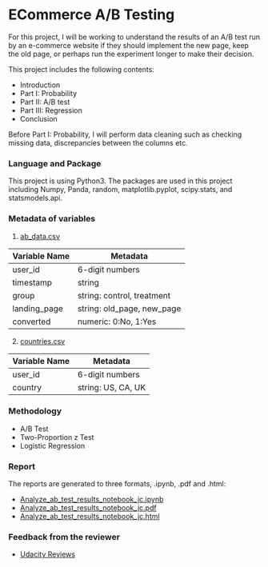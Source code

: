 # ECommerce A/B Testing
For this project, I will be working to understand the results of an A/B test run by an e-commerce website if they should implement the new page, keep the old page, or perhaps run the experiment longer to make their decision.   

This project includes the following contents:
* Introduction
* Part I: Probability
* Part II: A/B test
* Part III: Regression
* Conclusion

Before Part I: Probability, I will perform data cleaning such as checking missing data, discrepancies between the columns etc.

### Language and Package
This project is using Python3. The packages are used in this project including Numpy, Panda, random, matplotlib.pyplot, scipy.stats, and  statsmodels.api.

### Metadata of variables
1. [ab_data.csv](https://github.com/jemc36/Udacity-DAND-AB-test-ecommerce/blob/master/ab_data.csv)  

| Variable Name | Metadata                   |
|---------------|----------------------------|
| user_id       | 6-digit numbers            |
| timestamp     | string                     |
| group         | string: control, treatment |
| landing_page  | string: old_page, new_page |
| converted     | numeric: 0:No, 1:Yes       |

2. [countries.csv](https://github.com/jemc36/Udacity-DAND-AB-test-ecommerce/blob/master/countries.csv)  

| Variable Name | Metadata           |
|---------------|--------------------|
| user_id       | 6-digit numbers    |
| country       | string: US, CA, UK |

### Methodology
* A/B Test
* Two-Proportion z Test
* Logistic Regression

### Report
The reports are generated to three formats, .ipynb, .pdf and .html:
* [Analyze_ab_test_results_notebook_jc.ipynb](https://github.com/jemc36/Udacity-DAND-AB-test-ecommerce/blob/master/Analyze_ab_test_results_notebook_jc.ipynb)
* [Analyze_ab_test_results_notebook_jc.pdf](https://github.com/jemc36/Udacity-DAND-AB-test-ecommerce/blob/master/Analyze_ab_test_results_notebook_jc.pdf)
* [Analyze_ab_test_results_notebook_jc.html](https://github.com/jemc36/Udacity-DAND-AB-test-ecommerce/blob/master/Analyze_ab_test_results_notebook_jc.html)

### Feedback from the reviewer
* [Udacity Reviews](https://github.com/jemc36/Udacity-DAND-AB-test-ecommerce/blob/master/Udacity%20Reviews.pdf)
